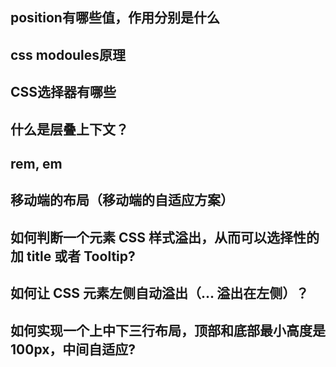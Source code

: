 ## position有哪些值，作用分别是什么

## css modoules原理

## CSS选择器有哪些

## 什么是层叠上下文？

## rem, em

## 移动端的布局（移动端的自适应方案）

## 如何判断一个元素 CSS 样式溢出，从而可以选择性的加 title 或者 Tooltip?

## 如何让 CSS 元素左侧自动溢出（... 溢出在左侧）？

## 如何实现一个上中下三行布局，顶部和底部最小高度是 100px，中间自适应?